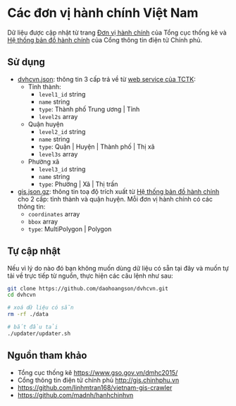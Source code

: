 # Các đơn vị hành chính Việt Nam

Dữ liệu được cập nhật từ trang [Đơn vị hành chính](https://www.gso.gov.vn/dmhc2015/) của Tổng cục thống kê và [Hệ thống bản đồ hành chính](http://gis.chinhphu.vn) của Cổng thông tin điện tử Chính phủ.

## Sử dụng

- [dvhcvn.json](/data/dvhcvn.json): thông tin 3 cấp trả về từ [web service của TCTK](https://www.gso.gov.vn/dmhc2015/WebService.aspx):
  - Tỉnh thành:
    - `level1_id` string
    - `name` string
    - `type`: Thành phố Trung ương | Tỉnh
    - `level2s` array
  - Quận huyện
    - `level2_id` string
    - `name` string
    - `type`: Quận | Huyện | Thành phố | Thị xã
    - `level3s` array
  - Phường xã
    - `level3_id` string
    - `name` string
    - `type`: Phường | Xã | Thị trấn
- [gis.json.gz](/data/gis.json.gz): thông tin toạ độ trích xuất từ [Hệ thống bản đồ hành chính](http://gis.chinhphu.vn) cho 2 cấp: tỉnh thành và quận huyện. Mỗi đơn vị hành chính có các thông tin:
  - `coordinates` array
  - `bbox` array
  - `type`: MultiPolygon | Polygon

## Tự cập nhật

Nếu vì lý do nào đó bạn không muốn dùng dữ liệu có sẵn tại đây và muốn tự tải về trực tiếp từ nguồn, thực hiện các câu lệnh như sau:

```bash
git clone https://github.com/daohoangson/dvhcvn.git
cd dvhcvn

# xoá dữ liệu có sẵn
rm -rf ./data

# bắt đầu tải
./updater/updater.sh
```

## Nguồn tham khảo

- Tổng cục thống kê https://www.gso.gov.vn/dmhc2015/
- Cổng thông tin điện tử chính phủ http://gis.chinhphu.vn
- https://github.com/linhmtran168/vietnam-gis-crawler
- https://github.com/madnh/hanhchinhvn

